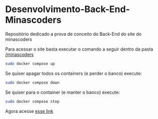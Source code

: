 # Desenvolvimento-Back-End-Minascoders

Repositório dedicado a prova de conceito do Back-End do site do minascoders

Para acessar o site basta executar o comando a seguir dentro da pasta [/minascoders](/minascoders/)

```bash
sudo docker compose up
```

Se quiser apagar todos os containers (e perder o banco) execute:

```bash
sudo docker compose down
```

Se quiser para o container (e manter o banco) execute:

```bash
sudo docker compose stop
```

Agora acesse [esse link](http//localhost:5000/)

